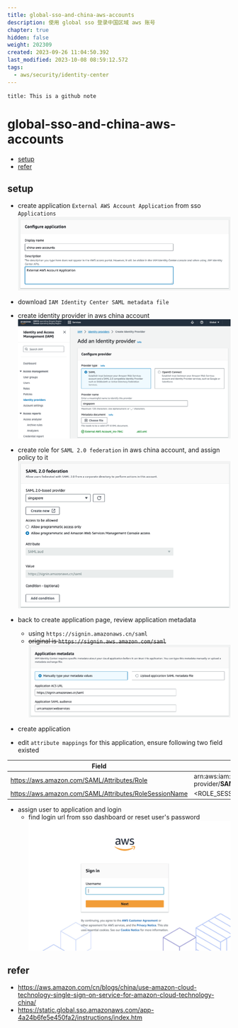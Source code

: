```yaml
---
title: global-sso-and-china-aws-accounts
description: 使用 global sso 登录中国区域 aws 账号
chapter: true
hidden: false
weight: 202309
created: 2023-09-26 11:04:50.392
last_modified: 2023-10-08 08:59:12.572
tags:
  - aws/security/identity-center
---
```


```ad-attention
title: This is a github note
```

# global-sso-and-china-aws-accounts

- [setup](#setup)
- [refer](#refer)

## setup

- create application `External AWS Account Application` from sso `Applications`
![global-sso-and-china-aws-accounts-png-1.png](global-sso-and-china-aws-accounts-png-1.png)

- download `IAM Identity Center SAML metadata file` 
- create identity provider in aws china account
![global-sso-and-china-aws-accounts-png-2.png](global-sso-and-china-aws-accounts-png-2.png)

- create role for `SAML 2.0 federation` in aws china account, and assign policy to it
![global-sso-and-china-aws-accounts-png-3.png](global-sso-and-china-aws-accounts-png-3.png)

- back to create application page, review application metadata
    - using `https://signin.amazonaws.cn/saml`
    - ~~original is `https://signin.aws.amazon.com/saml`~~
![global-sso-and-china-aws-accounts-png-4.png](global-sso-and-china-aws-accounts-png-4.png)

- create application
- edit `attribute mappings` for this application, ensure following two field existed

| Field                                                  | Value                                                                                                      | Format      |
| ------------------------------------------------------ | ---------------------------------------------------------------------------------------------------------- | ----------- |
| https://aws.amazon.com/SAML/Attributes/Role            | arn:aws:iam::**ACCOUNTID**:saml-provider/**SAMLPROVIDERNAME**,arn:aws:iam::**ACCOUNTID**:role/**ROLENAME** | unspecified |
| https://aws.amazon.com/SAML/Attributes/RoleSessionName | <ROLE_SESSION_NAME> must match [a-zA-Z_0-9+=,.@-]{2,64}                                                    | unspecified |

- assign user to application and login
    - find login url from sso dashboard or reset user's password
![global-sso-and-china-aws-accounts-png-5.png|400](global-sso-and-china-aws-accounts-png-5.png)



## refer
- https://aws.amazon.com/cn/blogs/china/use-amazon-cloud-technology-single-sign-on-service-for-amazon-cloud-technology-china/
- https://static.global.sso.amazonaws.com/app-4a24b6fe5e450fa2/instructions/index.htm


